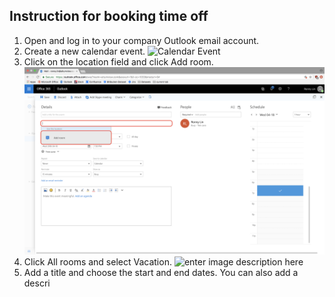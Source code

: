 ## Instruction for booking time off

 1. Open and log in to your company Outlook email account.
 2. Create a new calendar event. ![Calendar Event](img/Step1_2.png)
 3. Click on the location field and click Add room. ![Add Room](img/Step_2.png)
 4. Click All rooms and select Vacation. ![enter image description here](img/Step3_2.png)
 5. Add a title and choose the start and end dates. You can also add a descri

<!--stackedit_data:
eyJoaXN0b3J5IjpbLTE0NzkzMTkzOTldfQ==
-->